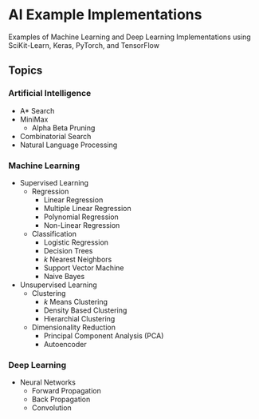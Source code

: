 # AI Example Implementations

Examples of Machine Learning and Deep Learning Implementations using SciKit-Learn, Keras, PyTorch, and TensorFlow

## Topics

### Artificial Intelligence

- A* Search
- MiniMax
  - Alpha Beta Pruning
- Combinatorial Search
- Natural Language Processing

### Machine Learning

- Supervised Learning
  - Regression
    - Linear Regression
    - Multiple Linear Regression
    - Polynomial Regression
    - Non-Linear Regression
  - Classification
    - Logistic Regression
    - Decision Trees
    - _k_ Nearest Neighbors
    - Support Vector Machine
    - Naive Bayes
- Unsupervised Learning
  - Clustering
    - _k_ Means Clustering
    - Density Based Clustering
    - Hierarchial Clustering
  - Dimensionality Reduction
    - Principal Component Analysis (PCA)
    - Autoencoder

### Deep Learning

- Neural Networks
  - Forward Propagation
  - Back Propagation
  - Convolution

